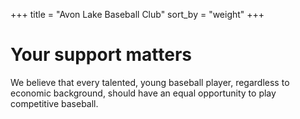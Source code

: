 +++
title = "Avon Lake Baseball Club"
sort_by = "weight"
+++

# Your support matters
We believe that every talented, young baseball player, regardless to economic background, should have an equal
opportunity to play competitive baseball.

